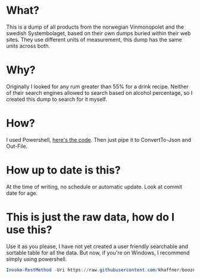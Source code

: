 # What?
This is a dump of all products from the norwegian Vinmonopolet and the swedish Systembolaget, based on their own dumps buried within their web sites. They use different units of measurement, this dump has the same units across both.

# Why?
Originally I looked for any rum greater than 55% for a drink recipe. Neither of their search engines allowed to search based on alcohol percentage, so I created this dump to search for it myself.

# How?
I used Powershell, [here's the code](https://github.com/khaffner/Consumer-Tools/blob/master/Get-Alcohol.ps1). Then just pipe it to ConvertTo-Json and Out-File.

# How up to date is this?
At the time of writing, no schedule or automatic update. Look at commit date for age.

# This is just the raw data, how do I use this?
Use it as you please, I have not yet created a user friendly searchable and sortable table for all the data. But now, if you're on Windows, I recommend simply using powershell.
```powershell
Invoke-RestMethod -Uri https://raw.githubusercontent.com/khaffner/booze/master/dump.json | Out-GridView
``` 
